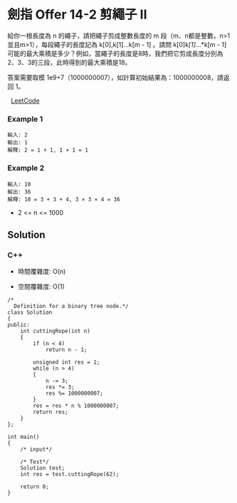 # 劍指 Offer 14-2 剪繩子 II

給你一根長度為 n 的繩子，請把繩子剪成整數長度的 m 段（m、n都是整數，n>1並且m>1），每段繩子的長度記為 k[0],k[1]...k[m - 1] 。請問 k[0]*k[1]*...*k[m - 1] 可能的最大乘積是多少？例如，當繩子的長度是8時，我們把它剪成長度分別為2、3、3的三段，此時得到的最大乘積是18。

答案需要取模 1e9+7（1000000007），如計算初始結果為：1000000008，請返回 1。

 
[LeetCode](https://leetcode-cn.com/problems/ian-sheng-zi-ii-lcof/)


### Example 1
```
輸入: 2
輸出: 1
解釋: 2 = 1 + 1, 1 × 1 = 1
```

### Example 2
```
輸入: 10
輸出: 36
解釋: 10 = 3 + 3 + 4, 3 × 3 × 4 = 36
```

* 2 <= n <= 1000

## Solution  


### C++

* 時間覆雜度: O(n) 

* 空間覆雜度: O(1) 

```
/*
  Definition for a binary tree node.*/
class Solution
{
public:
    int cuttingRope(int n)
    {
        if (n < 4)
            return n - 1;

        unsigned int res = 1;
        while (n > 4)
        {
            n -= 3;
            res *= 3;
            res %= 1000000007;
        }
        res = res * n % 1000000007;
        return res;
    }
};

int main()
{
    /* input*/

    /* Test*/
    Solution test;
    int res = test.cuttingRope(62);

    return 0;
}
```
